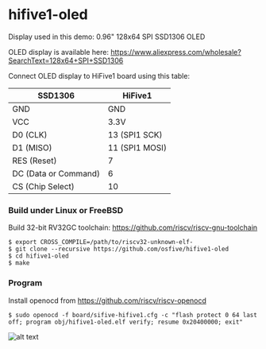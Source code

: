 # hifive1-oled

Display used in this demo: 0.96" 128x64 SPI SSD1306 OLED

OLED display is available here:
https://www.aliexpress.com/wholesale?SearchText=128x64+SPI+SSD1306

Connect OLED display to HiFive1 board using this table:

| SSD1306                 | HiFive1        |
| ----------------------- | -------------- |
| GND                     | GND            |
| VCC                     | 3.3V           |
| D0 (CLK)                | 13 (SPI1 SCK)  |
| D1 (MISO)               | 11 (SPI1 MOSI) |
| RES (Reset)             | 7              |
| DC (Data or Command)    | 6              |
| CS (Chip Select)        | 10             |

### Build under Linux or FreeBSD

Build 32-bit RV32GC toolchain: https://github.com/riscv/riscv-gnu-toolchain

    $ export CROSS_COMPILE=/path/to/riscv32-unknown-elf-
    $ git clone --recursive https://github.com/osfive/hifive1-oled
    $ cd hifive1-oled
    $ make

### Program

Install openocd from https://github.com/riscv/riscv-openocd

    $ sudo openocd -f board/sifive-hifive1.cfg -c "flash protect 0 64 last off; program obj/hifive1-oled.elf verify; resume 0x20400000; exit"

![alt text](https://raw.githubusercontent.com/osfive/hifive1-oled/master/images/hifive1-oled.jpg)
